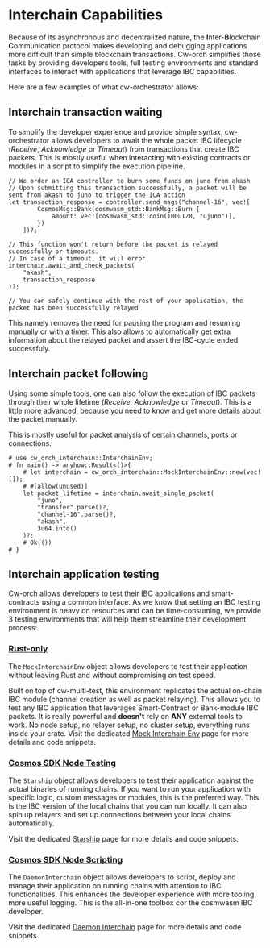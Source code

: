 # Interchain Capabilities

Because of its asynchronous and decentralized nature, the **I**nter-**B**lockchain **C**ommunication protocol makes developing and debugging applications more difficult than simple blockchain transactions.
Cw-orch simplifies those tasks by providing developers tools, full testing environments and standard interfaces to interact with applications that leverage IBC capabilities.

Here are a few examples of what cw-orchestrator allows:

## Interchain transaction waiting

To simplify the developer experience and provide simple syntax, cw-orchestrator allows developers to await the whole packet IBC lifecycle (*Receive*, *Acknowledge* or *Timeout*) from transactions that create IBC packets.
This is mostly useful when interacting with existing contracts or modules in a script to simplify the execution pipeline.

```rust,ignore
// We order an ICA controller to burn some funds on juno from akash
// Upon submitting this transaction successfully, a packet will be sent from akash to juno to trigger the ICA action
let transaction_response = controller.send_msgs("channel-16", vec![
        CosmosMsg::Bank(cosmwasm_std::BankMsg::Burn {
            amount: vec![cosmwasm_std::coin(100u128, "ujuno")],
        })
    ])?;

// This function won't return before the packet is relayed successfully or timeouts. 
// In case of a timeout, it will error
interchain.await_and_check_packets(
    "akash",
    transaction_response
)?;

// You can safely continue with the rest of your application, the packet has been successfully relayed
```

This namely removes the need for pausing the program and resuming manually or with a timer.
This also allows to automatically get extra information about the relayed packet and assert the IBC-cycle ended successfuly.

## Interchain packet following

Using some simple tools, one can also follow the execution of IBC packets through their whole lifetime (*Receive*, *Acknowledge* or *Timeout*). This is a little more advanced, because you need to know and get more details about the packet manually.

This is mostly useful for packet analysis of certain channels, ports or connections.

```rust,ignore
# use cw_orch_interchain::InterchainEnv;
# fn main() -> anyhow::Result<()>{
    # let interchain = cw_orch_interchain::MockInterchainEnv::new(vec![]);    
    # #[allow(unused)]
    let packet_lifetime = interchain.await_single_packet(
        "juno",
        "transfer".parse()?,
        "channel-16".parse()?,
        "akash",
        3u64.into()
    )?;
    # Ok(())
# }
```

## Interchain application testing

Cw-orch allows developers to test their IBC applications and smart-contracts using a common interface. As we know that setting an IBC testing environment is heavy on resources and can be time-consuming, we provide 3 testing environments that will help them streamline their development process:

### [Rust-only](./integrations/mock.md)

The `MockInterchainEnv` object allows developers to test their application without leaving Rust and without compromising on test speed.

Built on top of cw-multi-test, this environment replicates the actual on-chain IBC module (channel creation as well as packet relaying). This allows you to test any IBC application that leverages Smart-Contract or Bank-module IBC packets. It is really powerful and **doesn't** rely on **ANY** external tools to work. No node setup, no relayer setup, no cluster setup, everything runs inside your crate. Visit the dedicated [Mock Interchain Env](./integrations/mock.md) page for more details and code snippets.

### [Cosmos SDK Node Testing](./integrations/daemon.md#for-testing)

The `Starship` object allows developers to test their application against the actual binaries of running chains. If you want to run your application with specific logic, custom messages or modules, this is the preferred way. This is the IBC version of the local chains that you can run locally. It can also spin up relayers and set up connections between your local chains automatically.

Visit the dedicated [Starship](./integrations/daemon.md#for-testing) page for more details and code snippets.

### [Cosmos SDK Node Scripting](./integrations/daemon.md#for-scripting)

The `DaemonInterchain` object allows developers to script, deploy and manage their application on running chains with attention to IBC functionalities. This enhances the developer experience with more tooling, more useful logging. This is the all-in-one toolbox cor the cosmwasm IBC developer.

Visit the dedicated [Daemon Interchain](./integrations/daemon.md#for-scripting) page for more details and code snippets.
